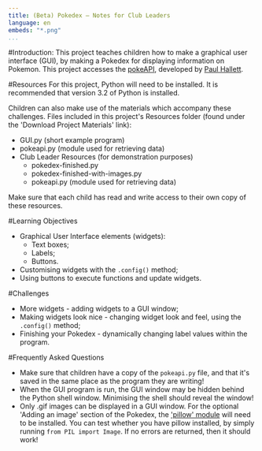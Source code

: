 ```yaml
---
title: (Beta) Pokedex — Notes for Club Leaders
language: en
embeds: "*.png"
...
```


#Introduction:
This project teaches children how to make a graphical user interface (GUI), by making a Pokedex for displaying information on Pokemon. This project accesses the <a href="http://pokeapi.co/">pokeAPI</a>, developed by <a href="http://phalt.co/?ref=pokeapi">Paul Hallett</a>.

#Resources
For this project, Python will need to be installed. It is recommended that version 3.2 of Python is installed.

Children can also make use of the materials which accompany these challenges. Files included in this project's Resources folder (found under the 'Download Project Materials' link):

+ GUI.py (short example program)
+ pokeapi.py (module used for retrieving data)
+ Club Leader Resources (for demonstration purposes)
	+ pokedex-finished.py
	+ pokedex-finished-with-images.py
	+ pokeapi.py (module used for retrieving data)

Make sure that each child has read and write access to their own copy of these resources.

#Learning Objectives
+ Graphical User Interface elements (widgets):
	+ Text boxes;
	+ Labels;
	+ Buttons.
+ Customising widgets with the `.config()` method;
+ Using buttons to execute functions and update widgets.

#Challenges
+ More widgets - adding widgets to a GUI window;
+ Making widgets look nice - changing widget look and feel, using the `.config()` method;
+ Finishing your Pokedex - dynamically changing label values within the program.

#Frequently Asked Questions
+ Make sure that children have a copy of the `pokeapi.py` file, and that it's saved in the same place as the program they are writing!
+ When the GUI program is run, the GUI window may be hidden behind the Python shell window. Minimising the shell should reveal the window!
+ Only .gif images can be displayed in a GUI window. For the optional 'Adding an image' section of the Pokedex, the <a href="https://pypi.python.org/pypi/Pillow/2.2.1#downloads">'pillow' module</a> will need to be installed. You can test whether you have pillow installed, by simply running `from PIL import Image`. If no errors are returned, then it should work!